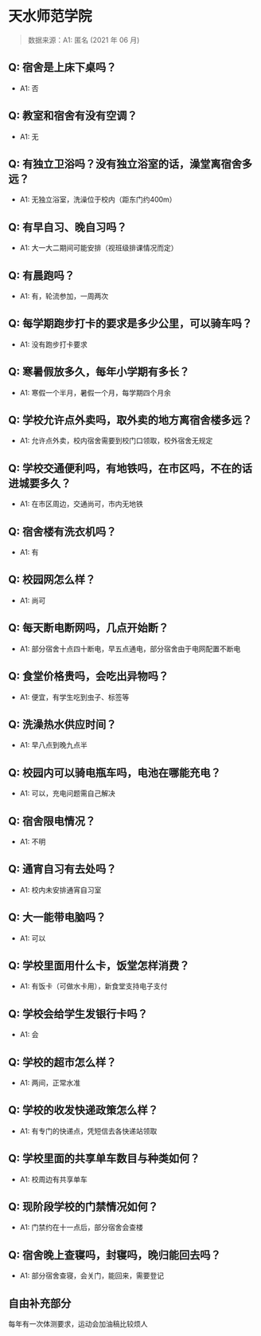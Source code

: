 # 天水师范学院

> 数据来源：A1: 匿名 (2021 年 06 月)

## Q: 宿舍是上床下桌吗？

- A1: 否

## Q: 教室和宿舍有没有空调？

- A1: 无

## Q: 有独立卫浴吗？没有独立浴室的话，澡堂离宿舍多远？

- A1: 无独立浴室，洗澡位于校内（距东门约400m）

## Q: 有早自习、晚自习吗？

- A1: 大一大二期间可能安排（视班级排课情况而定）

## Q: 有晨跑吗？

- A1: 有，轮流参加，一周两次

## Q: 每学期跑步打卡的要求是多少公里，可以骑车吗？

- A1: 没有跑步打卡要求

## Q: 寒暑假放多久，每年小学期有多长？

- A1: 寒假一个半月，暑假一个月，每学期四个月余

## Q: 学校允许点外卖吗，取外卖的地方离宿舍楼多远？

- A1: 允许点外卖，校内宿舍需要到校门口领取，校外宿舍无规定

## Q: 学校交通便利吗，有地铁吗，在市区吗，不在的话进城要多久？

- A1: 在市区周边，交通尚可，市内无地铁

## Q: 宿舍楼有洗衣机吗？

- A1: 有

## Q: 校园网怎么样？

- A1: 尚可

## Q: 每天断电断网吗，几点开始断？

- A1: 部分宿舍十点四十断电，早五点通电，部分宿舍由于电网配置不断电

## Q: 食堂价格贵吗，会吃出异物吗？

- A1: 便宜，有学生吃到虫子、标签等

## Q: 洗澡热水供应时间？

- A1: 早八点到晚九点半

## Q: 校园内可以骑电瓶车吗，电池在哪能充电？

- A1: 可以，充电问题需自己解决

## Q: 宿舍限电情况？

- A1: 不明

## Q: 通宵自习有去处吗？

- A1: 校内未安排通宵自习室

## Q: 大一能带电脑吗？

- A1: 可以

## Q: 学校里面用什么卡，饭堂怎样消费？

- A1: 有饭卡（可做水卡用），新食堂支持电子支付

## Q: 学校会给学生发银行卡吗？

- A1: 会

## Q: 学校的超市怎么样？

- A1: 两间，正常水准

## Q: 学校的收发快递政策怎么样？

- A1: 有专门的快递点，凭短信去各快递站领取

## Q: 学校里面的共享单车数目与种类如何？

- A1: 校周边有共享单车

## Q: 现阶段学校的门禁情况如何？

- A1: 门禁约在十一点后，部分宿舍会查楼

## Q: 宿舍晚上查寝吗，封寝吗，晚归能回去吗？

- A1: 部分宿舍查寝，会关门，能回来，需要登记

## 自由补充部分

每年有一次体测要求，运动会加油稿比较烦人